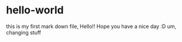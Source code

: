# hello-world
this is my first mark down file, Hello!! Hope you have a nice day :D
um, changing stuff
